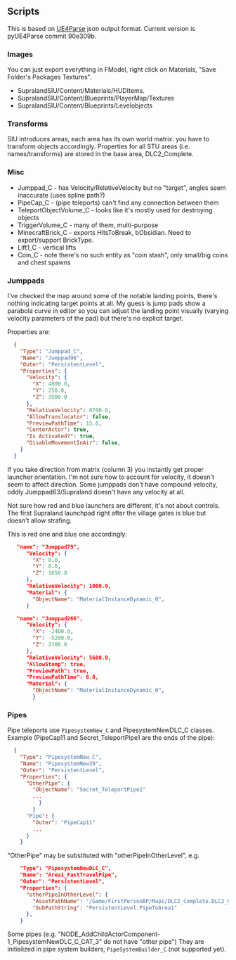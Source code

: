 ## Scripts

This is based on [UE4Parse](https://github.com/MinshuG/pyUE4Parse.git) json output format.
Current version is pyUE4Parse commit 90e309b.

### Images

You can just export everything in FModel, right click on Materials, "Save Folder's Packages Textures".

* SupralandSIU/Content/Materials/HUDItems.
* SupralandSIU/Content/Blueprints/PlayerMap/Textures
* SupralandSIU/Content/Blueprints/Levelobjects

### Transforms

SIU introduces areas, each area has its own world matrix. you have to transform objects accordingly.
Properties for all STU areas (i.e. names/transforms) are stored in the base area, DLC2_Complete.

### Misc

* Jumppad_C - has Velocity/RelativeVelocity but no "target", angles seem inaccurate (uses spline path?)
* PipeCap_C - (pipe teleports) can't find any connection between them
* TeleportObjectVolume_C - looks like it's mostly used for destroying objects
* TriggerVolume_C - many of them, multi-purpose
* MinecraftBrick_C - exports HitsToBreak, bObsidian. Need to export/support BrickType.
* Lift1_C - vertical lifts
* Coin_C - note there's no such entity as "coin stash", only small/big coins and chest spawns

### Jumppads

I've checked the map around some of the notable landing points, there's nothing indicating target points at all.
My guess is jump pads show a parabola curve in editor so you can adjust the landing point visually
(varying velocity parameters of the pad) but there's no explicit target.

Properties are:

```json
  {
    "Type": "Jumppad_C",
    "Name": "Jumppad96",
    "Outer": "PersistentLevel",
    "Properties": {
      "Velocity": {
        "X": 4800.0,
        "Y": 250.0,
        "Z": 3500.0
      },
      "RelativeVelocity": 8700.0,
      "AllowTranslocator": false,
      "PreviewPathTime": 15.0,
      "CenterActor": true,
      "Is Activated?": true,
      "DisableMovementInAir": false,
    }
  }
```

If you take direction from matrix (column 3) you instantly get proper launcher orientation.
I'm not sure how to account for velocity, it doesn't seem to affect direction.
Some jumppads don't have compound velocity, oddly Jumppad63/Supraland doesn't have any velocity at all.

Not sure how red and blue launchers are different, it's not about controls.
The first Supraland launchpad right after the village gates is blue but doesn't allow strafing.

This is red one and blue one accordingly:

```json
   "name": "Jumppad79",
      "Velocity": {
        "X": 0.0,
        "Y": 0.0,
        "Z": 1650.0
      },
      "RelativeVelocity": 1000.0,
      "Material": {
        "ObjectName": "MaterialInstanceDynamic_0",
      }

   "name": "Jumppad266",
      "Velocity": {
        "X": -2400.0,
        "Y": -5200.0,
        "Z": 2100.0
      },
      "RelativeVelocity": 5600.0,
      "AllowStomp": true,
      "PreviewPath": true,
      "PreviewPathTime": 6.0,
      "Material": {
        "ObjectName": "MaterialInstanceDynamic_0",
        }

```


### Pipes

Pipe teleports use `PipesystemNew_C` and PipesystemNewDLC_C classes.
Example (PipeCap11 and Secret_TeleportPipe1 are the ends of the pipe):

```json
  {
    "Type": "PipesystemNew_C",
    "Name": "PipesystemNew39",
    "Outer": "PersistentLevel",
    "Properties": {
      "OtherPipe": {
        "ObjectName": "Secret_TeleportPipe1"
        ...
          }
        }
      "Pipe": {
        "Outer": "PipeCap11"
        ...
      }
	}
```

"OtherPipe" may be substituted with "otherPipeInOtherLevel", e.g.

```json
    "Type": "PipesystemNewDLC_C",
    "Name": "Area1_FastTravelPipe",
    "Outer": "PersistentLevel",
    "Properties": {
      "otherPipeInOtherLevel": {
        "AssetPathName": "/Game/FirstPersonBP/Maps/DLC2_Complete.DLC2_Complete",
        "SubPathString": "PersistentLevel.PipeToArea1"
      },
    }
```

Some pipes (e.g. "NODE_AddChildActorComponent-1_PipesystemNewDLC_C_CAT_3" do not have "other pipe")
They are initialized in pipe system builders, `PipeSystemBuilder_C` (not supported yet).



